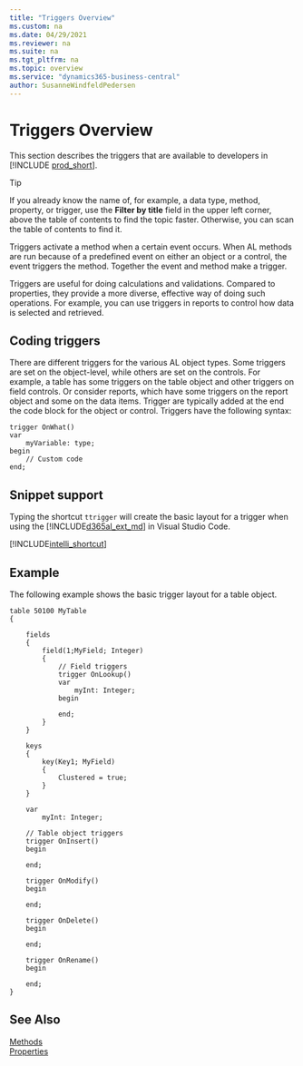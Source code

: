 ```yaml
---
title: "Triggers Overview"
ms.custom: na
ms.date: 04/29/2021
ms.reviewer: na
ms.suite: na
ms.tgt_pltfrm: na
ms.topic: overview
ms.service: "dynamics365-business-central"
author: SusanneWindfeldPedersen
---
```


# Triggers Overview

This section describes the triggers that are available to developers in [!INCLUDE [prod_short](../../includes/prod_short.md)].

> [!TIP]  
> If you already know the name of, for example, a data type, method, property, or trigger, use the **Filter by title** field in the upper left corner, above the table of contents to find the topic faster. Otherwise, you can scan the table of contents to find it.

Triggers activate a method when a certain event occurs. When AL methods are run because of a predefined event on either an object or a control, the event triggers the method. Together the event and method make a trigger.

Triggers are useful for doing calculations and validations. Compared to properties, they provide a more diverse, effective way of doing such operations. For example, you can use triggers in reports to control how data is selected and retrieved.

## Coding triggers

There are different triggers for the various AL object types. Some triggers are set on the object-level, while others are set on the controls. For example, a table has some triggers on the table object and other triggers on field controls. Or consider reports, which have some triggers on the report object and some on the data items. Trigger are typically added at the end the code block for the object or control. Triggers have the following syntax:

```al
trigger OnWhat()
var
    myVariable: type;
begin
    // Custom code
end;
```

## Snippet support

Typing the shortcut `ttrigger` will create the basic layout for a trigger when using the [!INCLUDE[d365al_ext_md](../../includes/d365al_ext_md.md)] in Visual Studio Code.

[!INCLUDE[intelli_shortcut](../includes/intelli_shortcut.md)]

## Example

The following example shows the basic trigger layout for a table object.

```al
table 50100 MyTable
{
   
    fields
    {
        field(1;MyField; Integer)
        {
            // Field triggers
            trigger OnLookup()
            var
                myInt: Integer;
            begin
                
            end;
        }
    }
    
    keys
    {
        key(Key1; MyField)
        {
            Clustered = true;
        }
    }
    
    var
        myInt: Integer;
    
    // Table object triggers
    trigger OnInsert()
    begin
        
    end;
    
    trigger OnModify()
    begin
        
    end;
    
    trigger OnDelete()
    begin
        
    end;
    
    trigger OnRename()
    begin
        
    end;  
}
```

## See Also

[Methods](../methods-auto/library.md)  
[Properties](../properties/devenv-properties.md)